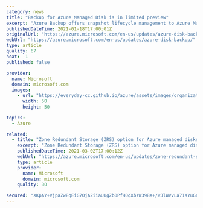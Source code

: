 ```yaml
---
category: news
title: "Backup for Azure Managed Disk is in limited preview"
excerpt: "Azure Backup offers snapshot lifecycle management to Azure Managed Disk by automating periodic creation of snapshot and retain it for configured duration using Backup policy."
publishedDateTime: 2021-01-18T17:00:01Z
originalUrl: "https://azure.microsoft.com/en-us/updates/azure-disk-backup/"
webUrl: "https://azure.microsoft.com/en-us/updates/azure-disk-backup/"
type: article
quality: 67
heat: -1
published: false

provider:
  name: Microsoft
  domain: microsoft.com
  images:
    - url: "https://everyday-cc.github.io/azure/assets/images/organizations/microsoft.com-50x50.jpg"
      width: 50
      height: 50

topics:
  - Azure

related:
  - title: "Zone Redundant Storage (ZRS) option for Azure managed disks in limited preview"
    excerpt: "Zone Redundant Storage (ZRS) option for Azure managed disks protect disks from zonal failures which may occur due to natural disasters or hardware issues."
    publishedDateTime: 2021-03-02T17:00:12Z
    webUrl: "https://azure.microsoft.com/en-us/updates/zone-redundant-storage-zrs-option-for-azure-managed-disks-in-limited-preview/"
    type: article
    provider:
      name: Microsoft
      domain: microsoft.com
    quality: 80

secured: "XKpAY+VjpaZwEqEiG7OjA2iiaUUgZb0PfH0qXbzW39BX+/vJlWVvLa71sYuGX5DOVOsWa4X9mpwgy/ZDN1Jfk94Oco0tm72dj/J8DJbePUhntpDIDJowYjSfzOCv2l8L8CrPPIhUP1dwLeVWvH9fbRdbg9N+NYN1ROJ63Zz6BNZTSR06HsXzbMwp+7evrtYYKQtf2NpYHe6nMYw4RgGHWs4TmCrNQgorO18GPF8Fvu1MPjRcZKN2t7rbDet6xtbNpp+5w7ZezOQK3ZPlidHKGu9G+cFmnUCMvZWIWWtPRwwfmYFFGHFhq6w5wvelOKrS2NrqjsukWjUwT4UgvcBhFmIR2lADCb3C3f4Cfo0Q2/g=;Ed0auTqWFtje96N2nG04fw=="
---
```


